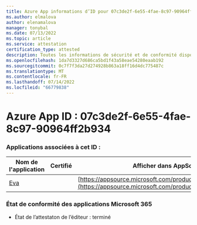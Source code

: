 ```yaml
---
title: Azure App informations d’ID pour 07c3de2f-6e55-4fae-8c97-90964ff2b934
ms.author: elmalova
author: elenamalova
manager: tonybal
ms.date: 07/13/2022
ms.topic: article
ms.service: attestation
certification_type: attested
description: Toutes les informations de sécurité et de conformité disponibles pour 07c3de2f-6e55-4fae-8c97-90964ff2b934.
ms.openlocfilehash: 1da7d3327d686ca5bd1f43a58eae54280eaab192
ms.sourcegitcommit: 0c7f7f3da27d274928b863a18ff16d4dc775487c
ms.translationtype: MT
ms.contentlocale: fr-FR
ms.lasthandoff: 07/14/2022
ms.locfileid: "66779838"
---
```

# <a name="azure-app-id-07c3de2f-6e55-4fae-8c97-90964ff2b934"></a>Azure App ID : 07c3de2f-6e55-4fae-8c97-90964ff2b934


### <a name="apps-associated-with-this-id"></a>Applications associées à cet ID :
| **Nom de l'application** | **Certifié** | **Afficher dans AppSource** |
|--------------|---------------|-----------------------|
| [Eva](../forward/WA200004345.md) |  | [https://appsource.microsoft.com/product/office/WA200004345](https://appsource.microsoft.com/product/office/WA200004345) |

### <a name="microsoft-365-app-compliance-status"></a>État de conformité des applications Microsoft 365
- État de l’attestaton de l’éditeur : terminé
